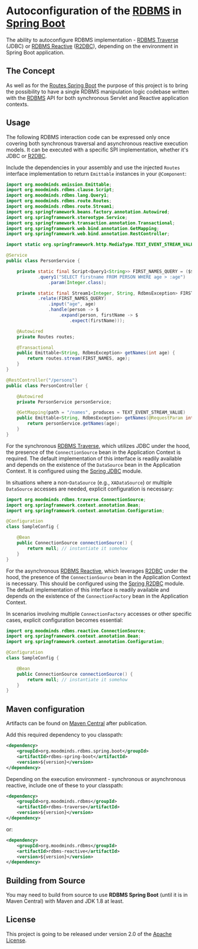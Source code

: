 # Autoconfiguration of the [RDBMS](https://github.com/MoodMinds/rdbms) in [Spring Boot](https://spring.io/projects/spring-boot)

The ability to autoconfigure RDBMS implementation - [RDBMS Traverse](https://github.com/MoodMinds/rdbms-traverse) (JDBC) or
[RDBMS Reactive](https://github.com/MoodMinds/rdbms-reactive) ([R2DBC](https://r2dbc.io)), depending on the environment
in Spring Boot application.

## The Concept

As well as for the [Routes Spring Boot](https://github.com/MoodMinds/routes-spring-boot) the purpose of this project is to
bring the possibility to have a single RDBMS manipulation logic codebase written with the [RDBMS](https://github.com/MoodMinds/rdbms) API
for both synchronous Servlet and Reactive application contexts.

## Usage

The following RDBMS interaction code can be expressed only once covering both synchronous traversal and asynchronous
reactive execution models. It can be executed with a specific SPI implementation, whether it's JDBC or [R2DBC](https://r2dbc.io).

Include the dependencies in your assembly and use the injected `Routes` interface implementation to return `Emittable`
instances in your `@Component`:

```java
import org.moodminds.emission.Emittable;
import org.moodminds.rdbms.clause.Script;
import org.moodminds.rdbms.lang.Query1;
import org.moodminds.rdbms.route.Routes;
import org.moodminds.rdbms.route.Stream1;
import org.springframework.beans.factory.annotation.Autowired;
import org.springframework.stereotype.Service;
import org.springframework.transaction.annotation.Transactional;
import org.springframework.web.bind.annotation.GetMapping;
import org.springframework.web.bind.annotation.RestController;

import static org.springframework.http.MediaType.TEXT_EVENT_STREAM_VALUE;

@Service
public class PersonService {

    private static final Script<Query1<String>> FIRST_NAMES_QUERY = ($$, t) -> $$
            .query1("SELECT firstname FROM PERSON WHERE age > :age")
                .param(Integer.class);

    private static final Stream1<Integer, String, RdbmsException> FIRST_NAMES = ($, age) -> $
            .relate(FIRST_NAMES_QUERY)
                .input("age", age)
                .handle(person -> $
                    .expand(person, firstName -> $
                        .expect(firstName)));

    @Autowired
    private Routes routes;

    @Transactional
    public Emittable<String, RdbmsException> getNames(int age) {
        return routes.stream(FIRST_NAMES, age);
    }
}

@RestController("/persons")
public class PersonController {

    @Autowired
    private PersonService personService;

    @GetMapping(path = "/names", produces = TEXT_EVENT_STREAM_VALUE)
    public Emittable<String, RdbmsException> getNames(@RequestParam int age) {
        return personService.getNames(age);
    }
}
```

For the synchronous [RDBMS Traverse](https://github.com/MoodMinds/rdbms-traverse), which utilizes JDBC under the hood,
the presence of the `ConnectionSource` bean in the Application Context is required. The default implementation of this interface
is readily available and depends on the existence of the `DataSource` bean in the Application Context. It is configured using
the [Spring JDBC](https://docs.spring.io/spring-framework/docs/current/reference/html/data-access.html#jdbc) module.

In situations where a non-`DataSource` (e.g., `XADataSource`) or multiple `DataSource` accesses are needed,
explicit configuration is necessary:

```java
import org.moodminds.rdbms.traverse.ConnectionSource;
import org.springframework.context.annotation.Bean;
import org.springframework.context.annotation.Configuration;

@Configuration
class SampleConfig {

    @Bean
    public ConnectionSource connectionSource() {
        return null; // instantiate it somehow
    }
}
```

For the asynchronous [RDBMS Reactive](https://github.com/MoodMinds/rdbms-reactive), which leverages [R2DBC](https://r2dbc.io)
under the hood, the presence of the `ConnectionSource` bean in the Application Context is necessary. This should be configured using
the [Spring R2DBC](https://docs.spring.io/spring-data/r2dbc/docs/current/reference/html/#get-started:first-steps:what) module.
The default implementation of this interface is readily available and depends on the existence of the `ConnectionFactory` bean
in the Application Context.

In scenarios involving multiple `ConnectionFactory` accesses or other specific cases, explicit configuration becomes essential:

```java
import org.moodminds.rdbms.reactive.ConnectionSource;
import org.springframework.context.annotation.Bean;
import org.springframework.context.annotation.Configuration;

@Configuration
class SampleConfig {

    @Bean
    public ConnectionSource connectionSource() {
        return null; // instantiate it somehow
    }
}
```

## Maven configuration

Artifacts can be found on [Maven Central](https://search.maven.org/) after publication.

Add this required dependency to you classpath:

```xml
<dependency>
    <groupId>org.moodminds.rdbms.spring.boot</groupId>
    <artifactId>rdbms-spring-boot</artifactId>
    <version>${version}</version>
</dependency>
```

Depending on the execution environment - synchronous or asynchronous reactive, include one of these to your classpath:

```xml
<dependency>
    <groupId>org.moodminds.rdbms</groupId>
    <artifactId>rdbms-traverse</artifactId>
    <version>${version}</version>
</dependency>
```

or:

```xml
<dependency>
    <groupId>org.moodminds.rdbms</groupId>
    <artifactId>rdbms-reactive</artifactId>
    <version>${version}</version>
</dependency>
```

## Building from Source

You may need to build from source to use **RDBMS Spring Boot** (until it is in Maven Central) with Maven and JDK 1.8 at least.

## License
This project is going to be released under version 2.0 of the [Apache License][l].

[l]: https://www.apache.org/licenses/LICENSE-2.0
